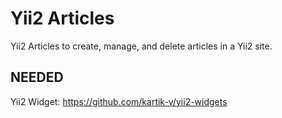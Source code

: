 Yii2 Articles
=============

Yii2 Articles to create, manage, and delete articles in a Yii2 site.

<h2>NEEDED</h2>

Yii2 Widget: https://github.com/kartik-v/yii2-widgets
